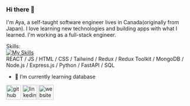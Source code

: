 ### Hi there 👋

I'm Aya, a self-taught software engineer lives in Canada(originally from Japan). 
I love learning new technologies and building apps with what I learned. 
I'm working as a full-stack engineer.


Skills: <br>
[![My Skills](https://skillicons.dev/icons?i=html,css,tailwind,js,react,nodejs,express,mongodb,redux)](https://skillicons.dev)
<br>
REACT / JS / HTML / CSS / Tailwind / Redux / Redux Toolkit / MongoDB / Node.js / Express.js / Python / FastAPI / SQL

<!-- - 🔭I’m currently working for satis -->
- 🌱 I’m currently learning database


[<img src='https://cdn.jsdelivr.net/npm/simple-icons@3.0.1/icons/github.svg' alt='github' height='40'>](https://github.com/aya222222)  [<img src='https://cdn.jsdelivr.net/npm/simple-icons@3.0.1/icons/linkedin.svg' alt='linkedin' height='40'>](https://www.linkedin.com/in/https://www.linkedin.com/in/aya-loulou-004058209//)  [<img src='https://cdn.jsdelivr.net/npm/simple-icons@3.0.1/icons/icloud.svg' alt='website' height='40'>](https://github.com/aya222222)  




